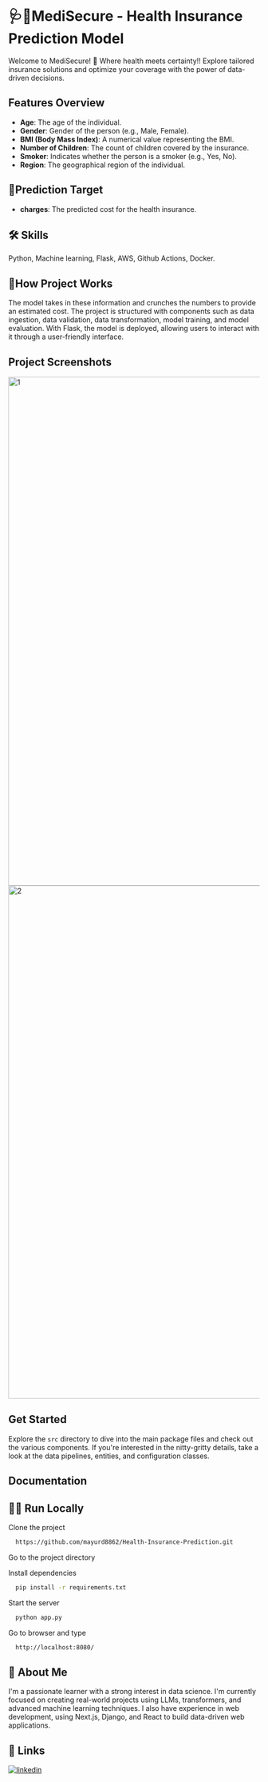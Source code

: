 # 🩺💊MediSecure - Health Insurance Prediction Model

Welcome to MediSecure! 🚀 Where health meets certainty!! Explore tailored insurance solutions and optimize your coverage with the power of data-driven decisions.

## Features Overview

- **Age**: The age of the individual.
- **Gender**: Gender of the person (e.g., Male, Female).
- **BMI (Body Mass Index)**: A numerical value representing the BMI.
- **Number of Children**: The count of children covered by the insurance.
- **Smoker**: Indicates whether the person is a smoker (e.g., Yes, No).
- **Region**: The geographical region of the individual.

## 🎯Prediction Target

- **charges**: The predicted cost for the health insurance.


## 🛠 Skills
Python, Machine learning, Flask, AWS, Github Actions, Docker.


## 👷How Project Works

The model takes in these information and crunches the numbers to provide an estimated cost. The project is structured with components such as data ingestion, data validation, data transformation, model training, and model evaluation. With Flask, the model is deployed, allowing users to interact with it through a user-friendly interface.


## Project Screenshots

<img width="1018" alt="1" src="https://github.com/mayurd8862/Health-Insurance-Prediction/assets/113239727/6a1733c6-074c-4ba2-b020-0fba3a7e39c0">

<img width="1027" alt="2" src="https://github.com/mayurd8862/Health-Insurance-Prediction/assets/113239727/44ab7d29-9104-41c5-95dd-042757b87bec">


## Get Started

Explore the `src` directory to dive into the main package files and check out the various components. If you're interested in the nitty-gritty details, take a look at the data pipelines, entities, and configuration classes.


## Documentation

<!-- [Documentation](https://linktodocumentation) -->


## 🏃🏻 Run Locally

Clone the project

```bash
  https://github.com/mayurd8862/Health-Insurance-Prediction.git
```

Go to the project directory


Install dependencies

```bash
  pip install -r requirements.txt
```

Start the server

```bash
  python app.py
```

Go to browser and type

```bash
  http://localhost:8080/
```

## 🚀 About Me
I'm a passionate learner with a strong interest in data science. I'm currently focused on creating real-world projects using LLMs, transformers, and advanced machine learning techniques. I also have experience in web development, using Next.js, Django, and React to build data-driven web applications.


## 🔗 Links
[![linkedin](https://img.shields.io/badge/linkedin-0A66C2?style=for-the-badge&logo=linkedin&logoColor=white)](https://www.linkedin.com/in/mayur-dabade-b527a9230)

